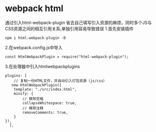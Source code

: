 # webpack html
通过引入html-webpack-plugin 省去自己填写引入资源的麻烦，同时多个JS与CSS资源之间的相互引用关系,单独引用容易导致错误
1.首先安装插件
```
npm i html-webpack-plugin -D
```
2.在webpack.config.js中导入
```
const HtmlWebpackPlugin = require("html-webpack-plugin");
```
3.在处理器中引入htmlwebpackplugins
```
plugins: [
    // 复制一份HTML文件，并自动引入打包资源（js/css）
   new HtmlWebpackPlugin({
    template: "./src/index.html",
    minify: {
        // 移除空格
        collapseWhitespace: true,
        // 移除注释
        removeComments: true,
    }
}),
  ],
```
